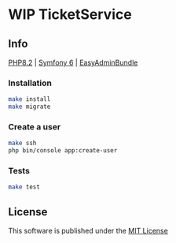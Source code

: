 # WIP TicketService

## Info

[PHP8.2](https://www.php.net/releases/8.2/en.php) |
[Symfony 6](https://symfony.com) |
[EasyAdminBundle](https://symfony.com/bundles/EasyAdminBundle/current/index.html)

### Installation

```bash
make install
make migrate
```

### Create a user

```bash
make ssh
php bin/console app:create-user
```

### Tests

```bash
make test
```

License
-------

This software is published under the [MIT License](LICENSE.md)

[1]: https://github.com/amvid/geo-service/tree/main/LICENSE.md
